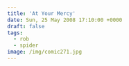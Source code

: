 ```yaml
---
title: 'At Your Mercy'
date: Sun, 25 May 2008 17:10:00 +0000
draft: false
tags:
  - rob
  - spider
image: /img/comic271.jpg
---
```


